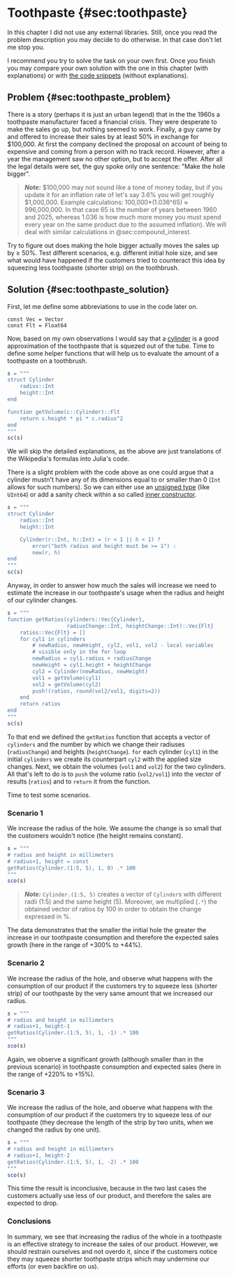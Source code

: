 # Toothpaste {#sec:toothpaste}

In this chapter I did not use any external libraries. Still, once you read the
problem description you may decide to do otherwise. In that case don't let me
stop you.

I recommend you try to solve the task on your own first. Once you finish you may
compare your own solution with the one in this chapter (with explanations) or
with [the code
snippets](https://github.com/b-lukaszuk/BS_wJ_eng/tree/main/code_snippets/toothpaste)
(without explanations).

## Problem {#sec:toothpaste_problem}

There is a story (perhaps it is just an urban legend) that in the the 1960s a
toothpaste manufacturer faced a financial crisis. They were desperate to make
the sales go up, but nothing seemed to work. Finally, a guy came by and offered
to increase their sales by at least 50% in exchange for $100,000. At first the
company declined the proposal on account of being to expensive and coming from a
person with no track record. However, after a year the management saw no other
option, but to accept the offer. After all the legal details were set, the guy
spoke only one sentence: "Make the hole bigger".

> **_Note:_** $100,000 may not sound like a tone of money today, but if you
> update it for an inflation rate of let's say 3.6% you will get roughly
> $1,000,000. Example calculations: 100,000*(1.036^65) $\approx$ 996,000,000. In
> that case 65 is the number of years between 1960 and 2025, whereas 1.036 is
> how much more money you must spend every year on the same product due to the
> assumed inflation). We will deal with similar calculations in
> @sec:compound_interest.

Try to figure out does making the hole bigger actually moves the sales up by
$\geq$ 50%. Test different scenarios, e.g. different initial hole size, and
see what would have happened if the customers tried to counteract this idea by
squeezing less toothpaste (shorter strip) on the toothbrush.

## Solution {#sec:toothpaste_solution}

First, let me define some abbreviations to use in the code later on.

```
const Vec = Vector
const Flt = Float64
```

Now, based on my own observations I would say that a
[cylinder](https://en.wikipedia.org/wiki/Cylinder) is a good approximation of
the toothpaste that is squezed out of the tube. Time to define some helper
functions that will help us to evaluate the amount of a toothpaste on a
toothbrush.

```jl
s = """
struct Cylinder
    radius::Int
    height::Int
end

function getVolume(c::Cylinder)::Flt
    return c.height * pi * c.radius^2
end
"""
sc(s)
```

We will skip the detailed explanations, as the above are just translations of
the Wikipedia's formulas into Julia's code.

There is a slight problem with the code above as one could argue that a cylinder
mustn't have any of its dimensions equal to or smaller than 0 (`Int` allows for
such numbers). So we can either use an [unsigned
type](https://docs.julialang.org/en/v1/manual/integers-and-floating-point-numbers/)
(like `UInt64`) or add a sanity check within a so called [inner
constructor](https://docs.julialang.org/en/v1/manual/constructors/#man-inner-constructor-methods).

```jl
s = """
struct Cylinder
    radius::Int
    height::Int

    Cylinder(r::Int, h::Int) = (r < 1 || h < 1) ?
        error("both radius and height must be >= 1") :
        new(r, h)
end
"""
sc(s)
```

Anyway, in order to answer how much the sales will increase we need to estimate the
increase in our toothpaste's usage when the radius and height of our cylinder
changes.

```jl
s = """
function getRatios(cylinders::Vec{Cylinder},
                   radiusChange::Int, heightChange::Int)::Vec{Flt}
    ratios::Vec{Flt} = []
    for cyl1 in cylinders
        # newRadius, newHeight, cyl2, vol1, vol2 - local variables
		# visible only in the for loop
        newRadius = cyl1.radius + radiusChange
        newHeight = cyl1.height + heightChange
        cyl2 = Cylinder(newRadius, newHeight)
        vol1 = getVolume(cyl1)
        vol2 = getVolume(cyl2)
        push!(ratios, round(vol2/vol1, digits=2))
    end
    return ratios
end
"""
sc(s)
```

To that end we defined the `getRatios` function that accepts a vector of
`cylinders` and the number by which we change their radiuses (`radiusChange`)
and heights (`heightChange`). `for` each cylinder (`cyl1`) in the initial
`cylinders` we create its counterpart `cyl2` with the applied size changes.
Next, we obtain the volumes (`vol1` and `vol2`) for the two cylinders. All
that's left to do is to `push` the volume ratio (`vol2/vol1`) into the vector of
results (`ratios`) and to `return` it from the function.

Time to test some scenarios.

### Scenario 1

We increase the radius of the hole. We assume the change is so small that the
customers wouldn't notice (the height remains constant).

```jl
s = """
# radius and height in millimeters
# radius+1, height = const
getRatios(Cylinder.(1:5, 5), 1, 0) .* 100
"""
sco(s)
```

> **_Note:_** `Cylinder.(1:5, 5)` creates a vector of `Cylinder`s with different
> radii (1:5) and the same height (5). Moreover, we multiplied (`.*`) the
> obtained vector of ratios by 100 in order to obtain the change expressed in %.

The data demonstrates that the smaller the initial hole the greater the increase
in our toothpaste consumption and therefore the expected sales growth (here in
the range of +300% to +44%).

### Scenario 2

We increase the radius of the hole, and observe what happens with the
consumption of our product if the customers try to squeeze less (shorter strip)
of our toothpaste by the very same amount that we increased our radius.

```jl
s = """
# radius and height in millimeters
# radius+1, height-1
getRatios(Cylinder.(1:5, 5), 1, -1) .* 100
"""
sco(s)
```

Again, we observe a significant growth (although smaller than in the previous
scenario) in toothpaste consumption and expected sales (here in the range of
+220% to +15%).

### Scenario 3

We increase the radius of the hole, and observe what happens with the
consumption of our product if the customers try to squeeze less of our
toothpaste (they decrease the length of the strip by two units, when we changed
the radius by one unit).

```jl
s = """
# radius and height in millimeters
# radius+1, height-2
getRatios(Cylinder.(1:5, 5), 1, -2) .* 100
"""
sco(s)
```

This time the result is inconclusive, because in the two last cases the
customers actually use less of our product, and therefore the sales are expected
to drop.

### Conclusions

In summary, we see that increasing the radius of the whole in a toothpaste is
an effective strategy to increase the sales of our product. However, we should
restrain ourselves and not overdo it, since if the customers notice they may
squeeze shorter toothpaste strips which may undermine our efforts (or even
backfire on us).
